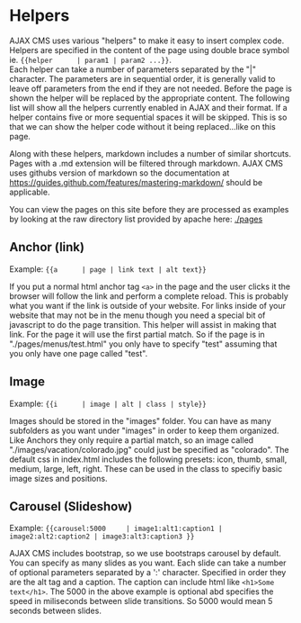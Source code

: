 # Helpers

AJAX CMS uses various "helpers" to make it easy to insert complex code.  Helpers are specified in the content of the page using double brace symbol ie. `{{helper      | param1 | param2 ...}}`.  
Each helper can take a number of parameters separated by the "|" character.  The parameters are in sequential order, it is generally valid to leave off parameters from the end if they
are not needed.  Before the page is shown the helper will be replaced by the appropriate content.  The following list will show all the helpers currently enabled in AJAX and their format.  If 
a helper contains five or more sequential spaces it will be skipped.  This is so that we can show the helper code without it being replaced...like on this page.

Along with these helpers, markdown includes a number of similar shortcuts.  Pages with a .md extension will be filtered through markdown.  AJAX CMS uses githubs version of markdown so the 
documentation at https://guides.github.com/features/mastering-markdown/ should be applicable.

You can view the pages on this site before they are processed as examples by looking at the raw directory list provided by apache here: <a href='./pages'>./pages</a>

## Anchor (link)
Example: `{{a      | page | link text | alt text}}`

If you put a normal html anchor tag `<a>` in the page and the user clicks it the browser will follow the link and perform a complete reload.  This is probably what you want if the link is 
outside of your website.  For links inside of your website that may not be in the menu though you need a special bit of javascript to do the page transition.  This helper will assist in making
that link.  For the page it will use the first partial match.  So if the page is in "./pages/menus/test.html" you only have to specify "test" assuming that you only have one page called "test".

## Image
Example: `{{i      | image | alt | class | style}}`

Images should be stored in the "images" folder.  You can have as many subfolders as you want under "images" in order to keep them organized.  Like Anchors they only require a partial match, 
so an image called "./images/vacation/colorado.jpg" could just be specified as "colorado".  The default css in index.html includes the following presets: icon, thumb, small, medium, large,
left, right.  These can be used in the class to specifiy basic image sizes and positions.

## Carousel (Slideshow)
Example: `{{carousel:5000     | image1:alt1:caption1 | image2:alt2:caption2 | image3:alt3:caption3 }}`

AJAX CMS includes bootstrap, so we use bootstraps carousel by default.  You can specify as many slides as you want.  Each slide can take a number of optional parameters separated by a ':' 
character.  Specified in order they are the alt tag and a caption.  The caption can include html like `<h1>Some text</h1>`.  The 5000 in the above example is optional abd specifies the 
speed in miliseconds between slide transitions.  So 5000 would mean 5 seconds between slides.  